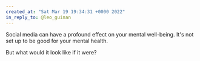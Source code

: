 ```yaml
---
created_at: "Sat Mar 19 19:34:31 +0000 2022"
in_reply_to: @leo_guinan
---
```


Social media can have a profound effect on your mental well-being. It's not set up to be good for your mental health.

But what would it look like if it were?